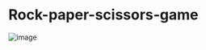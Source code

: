 # Rock-paper-scissors-game
![image](https://github.com/user-attachments/assets/4d68c346-d883-40fb-83d5-b4854793498a)
